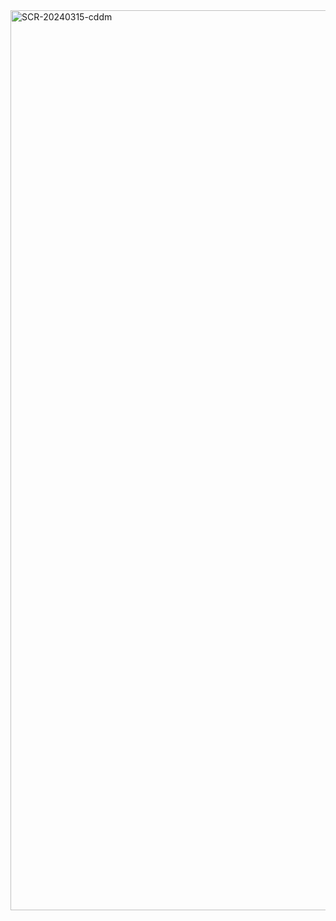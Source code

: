 <img width="1440" alt="SCR-20240315-cddm" src="https://github.com/ALL-ALL-ALL/AFP-new/assets/157831738/bd83c67f-a519-410d-a09a-b1bf59c3d62f">
